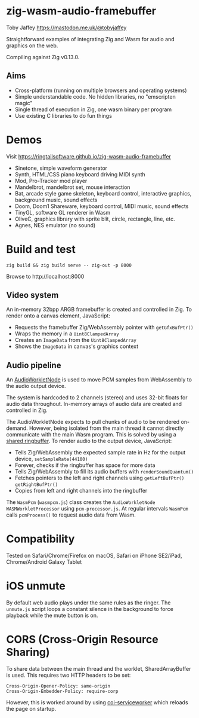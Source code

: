 # zig-wasm-audio-framebuffer

Toby Jaffey https://mastodon.me.uk/@tobyjaffey

Straightforward examples of integrating Zig and Wasm for audio and graphics on the web.

Compiling against Zig v0.13.0.

## Aims

 - Cross-platform (running on multiple browsers and operating systems)
 - Simple understandable code. No hidden libraries, no "emscripten magic"
 - Single thread of execution in Zig, one wasm binary per program
 - Use existing C libraries to do fun things

# Demos

Visit https://ringtailsoftware.github.io/zig-wasm-audio-framebuffer

 - Sinetone, simple waveform generator
 - Synth, HTML/CSS piano keyboard driving MIDI synth
 - Mod, Pro-Tracker mod player
 - Mandelbrot, mandelbrot set, mouse interaction
 - Bat, arcade style game skeleton, keyboard control, interactive graphics, background music, sound effects
 - Doom, Doom1 Shareware, keyboard control, MIDI music, sound effects
 - TinyGL, software GL renderer in Wasm
 - OliveC, graphics library with sprite blit, circle, rectangle, line, etc.
 - Agnes, NES emulator (no sound)

# Build and test

    zig build && zig build serve -- zig-out -p 8000

Browse to http://localhost:8000

## Video system

An in-memory 32bpp ARGB framebuffer is created and controlled in Zig. To render onto a canvas element, JavaScript:

 - Requests the framebuffer Zig/WebAssembly pointer with `getGfxBufPtr()`
 - Wraps the memory in a `Uint8ClampedArray`
 - Creates an `ImageData` from the `Uint8ClampedArray`
 - Shows the `ImageData` in canvas's graphics context

## Audio pipeline

An <a href="https://developer.mozilla.org/en-US/docs/Web/API/AudioWorkletNode">AudioWorkletNode</a> is used to move PCM samples from WebAssembly to the audio output device.

The system is hardcoded to 2 channels (stereo) and uses 32-bit floats for audio data throughout. In-memory arrays of audio data are created and controlled in Zig.

The AudioWorkletNode expects to pull chunks of audio to be rendered on-demand. However, being isolated from the main thread it cannot directly communicate with the main Wasm program. This is solved by using a <a href="https://github.com/padenot/ringbuf.js/">shared ringbuffer</a>. To render audio to the output device, JavaScript:

 - Tells Zig/WebAssembly the expected sample rate in Hz for the output device, `setSampleRate(44100)`
 - Forever, checks if the ringbuffer has space for more data
 - Tells Zig/WebAssembly to fill its audio buffers with `renderSoundQuantum()`
 - Fetches pointers to the left and right channels using `getLeftBufPtr()` `getRightBufPtr()`
 - Copies from left and right channels into the ringbuffer

The `WasmPcm` (`wasmpcm.js`) class creates the `AudioWorkletNode` `WASMWorkletProcessor` using `pcm-processor.js`. At regular intervals `WasmPcm` calls `pcmProcess()` to request audio data from Wasm.

# Compatibility

Tested on Safari/Chrome/Firefox on macOS, Safari on iPhone SE2/iPad, Chrome/Android Galaxy Tablet

# iOS unmute

By default web audio plays under the same rules as the ringer. The `unmute.js` script loops a constant silence in the background to force playback while the mute button is on.

# CORS (Cross-Origin Resource Sharing)

To share data between the main thread and the worklet, SharedArrayBuffer is used. This requires two HTTP headers to be set:

    Cross-Origin-Opener-Policy: same-origin
    Cross-Origin-Embedder-Policy: require-corp

However, this is worked around by using <a href="https://github.com/gzuidhof/coi-serviceworker">coi-serviceworker</a> which reloads the page on startup.

